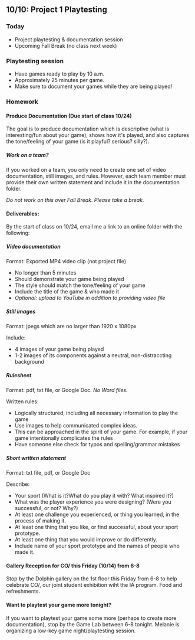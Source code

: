 ## 10/10: Project 1 Playtesting

### Today

- Project playtesting & documentation session
- Upcoming Fall Break (no class next week)

### Playtesting session
- Have games ready to play by 10 a.m.
- Approximately 25 minutes per game.
- Make sure to document your games while they are being played!

### Homework

#### Produce Documentation (Due start of class 10/24)
The goal is to produce documentation which is descriptive (what is interesting/fun about your game), shows how it's played, and also captures the tone/feeling of your game (is it playful? serious? silly?).

##### Work on a team?
If you worked on a team, you only need to create one set of video documentation, still images, and rules. However, each team member must provide their own written statement and include it in the documentation folder.

*Do not work on this over Fall Break. Please take a break.*


#### Deliverables:

By the start of class on 10/24, email me a link to an online folder with the following:

##### Video documentation

Format: Exported MP4 video clip (not project file) 

- No longer than 5 minutes
- Should demonstrate your game being played 
- The style should match the tone/feeling of your game
- Include the title of the game & who made it
- *Optional: upload to YouTube in addition to providing video file*

##### Still images

Format: jpegs which are no larger than 1920 x 1080px

Include:
- 4 images of your game being played
- 1-2 images of its components against a neutral, non-distraccting background

##### Rulesheet

Format: pdf, txt file, or Google Doc. _No Word files._

Written rules:
- Logically structured, including all necessary information to play the game 
- Use images to help communicated complex ideas.
- This can be approached in the spirit of your game. For example, if your game intentionally complicates the rules
- Have someone else check for typos and spelling/grammar mistakes

##### Short written statement

Format: txt file, pdf, or Google Doc

Describe:
- Your sport (What is it?What do you play it with? What inspired it?)
- What was the player experience you were designing? (Were you successful, or not? Why?)
- At least one challenge you experienced, or thing you learned, in the process of making it.
- At least one thing that you like, or find successful, about your sport prototype.
- At least one thing that you would improve or do differently.
- Include name of your sport prototype and the names of people who made it.


#### Gallery Reception for CO/ this Friday (10/14) from 6-8
Stop by the Dolphin gallery on the 1st floor this Friday from 6-8 to help celebrate CO/, our joint student exhibition wiht the IA program. Food and refreshments.

#### Want to playtest your game more tonight?
If you want to playtest your game some more (perhaps to create more documentation), stop by the Game Lab between 6-8 tonight. Melanie is organizing a low-key game night/playtesting session.

